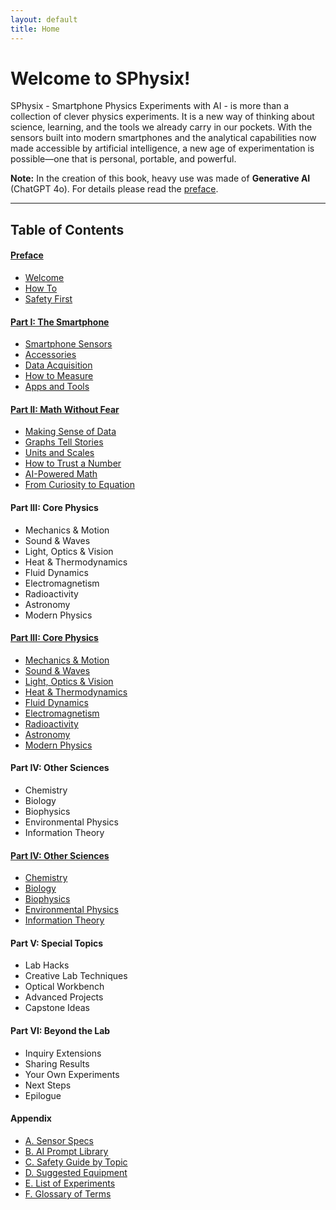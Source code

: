```yaml
---
layout: default
title: Home
---
```


# Welcome to SPhysix!

SPhysix - Smartphone Physics Experiments with AI - is more than a collection of clever physics experiments. It is a new way of thinking about science, learning, and the tools we already carry in our pockets. With the sensors built into modern smartphones and the analytical capabilities now made accessible by artificial intelligence, a new age of experimentation is possible—one that is personal, portable, and powerful.

**Note:** In the creation of this book, heavy use was made of **Generative AI** (ChatGPT 4o).  For details please read the [preface](chapters/0_0_Preface.html).

---
## Table of Contents

#### [Preface](chapters/0_0_Preface.html)
- [Welcome](chapters/0_1_Welcome.html)  
- [How To](chapters/0_2_How_To.html)  
- [Safety First](chapters/0_3_Safety_First.html)  

#### [Part I: The Smartphone](chapters/1_0_Smartphone.html)
- [Smartphone Sensors](chapters/1_1_Sensors.html)  
- [Accessories](chapters/1_2_Accessories.html)  
- [Data Acquisition](chapters/1_3_Data.html)
- [How to Measure](chapters/1_4_Measure.html)
- [Apps and Tools](chapters/1_5_Apps.html)
 
#### [Part II: Math Without Fear](chapters/2_0_Math.html)
- [Making Sense of Data](chapters/2_1_Data.html)  
- [Graphs Tell Stories](chapters/2_2_Graphs.html)  
- [Units and Scales](chapters/2_3_Units.html)  
- [How to Trust a Number](chapters/2_4_Trust.html)  
- [AI-Powered Math](chapters/2_5_AI.html)  
- [From Curiosity to Equation](chapters/2_6_Equation.html)
  
#### Part III: Core Physics
- Mechanics & Motion  
- Sound & Waves  
- Light, Optics & Vision  
- Heat & Thermodynamics  
- Fluid Dynamics  
- Electromagnetism  
- Radioactivity  
- Astronomy  
- Modern Physics

#### [Part III: Core Physics](chapters/3_0_Physics.html)
- [Mechanics & Motion](chapters/3_1_Mechanics.html)  
- [Sound & Waves](chapters/3_2_Sound.html)  
- [Light, Optics & Vision](chapters/3_3_Optics.html)  
- [Heat & Thermodynamics](chapters/3_4_Heat.html)  
- [Fluid Dynamics](chapters/3_5_Fluids.html)  
- [Electromagnetism](chapters/3_6_Electromag.html)  
- [Radioactivity](chapters/3_7_Radioactivity.html)  
- [Astronomy](chapters/3_8_Astronomy.html)  
- [Modern Physics](chapters/3_9_Modern.html)

#### Part IV: Other Sciences
- Chemistry  
- Biology  
- Biophysics  
- Environmental Physics  
- Information Theory  

#### [Part IV: Other Sciences](chapters/4_0_OtherScience.html)
- [Chemistry](chapters/4_1_Chemistry.html)  
- [Biology](chapters/4_2_Biology.html)  
- [Biophysics](chapters/4_3_Biophysics.html)  
- [Environmental Physics](chapters/4_4_Environmental.html)  
- [Information Theory](chapters/4_5_InfoTheory.html)

#### Part V: Special Topics
- Lab Hacks  
- Creative Lab Techniques  
- Optical Workbench  
- Advanced Projects  
- Capstone Ideas  

#### Part VI: Beyond the Lab
- Inquiry Extensions  
- Sharing Results  
- Your Own Experiments  
- Next Steps 
- Epilogue

#### Appendix
- [A. Sensor Specs](chapters/A_Sensors.html)  
- [B. AI Prompt Library](chapters/B_Prompts.html)  
- [C. Safety Guide by Topic](chapters/C_Safety.html)  
- [D. Suggested Equipment](chapters/D_Equipment.html)  
- [E. List of Experiments](experiments.html)  
- [F. Glossary of Terms](chapters/F_Glossary.html)  
